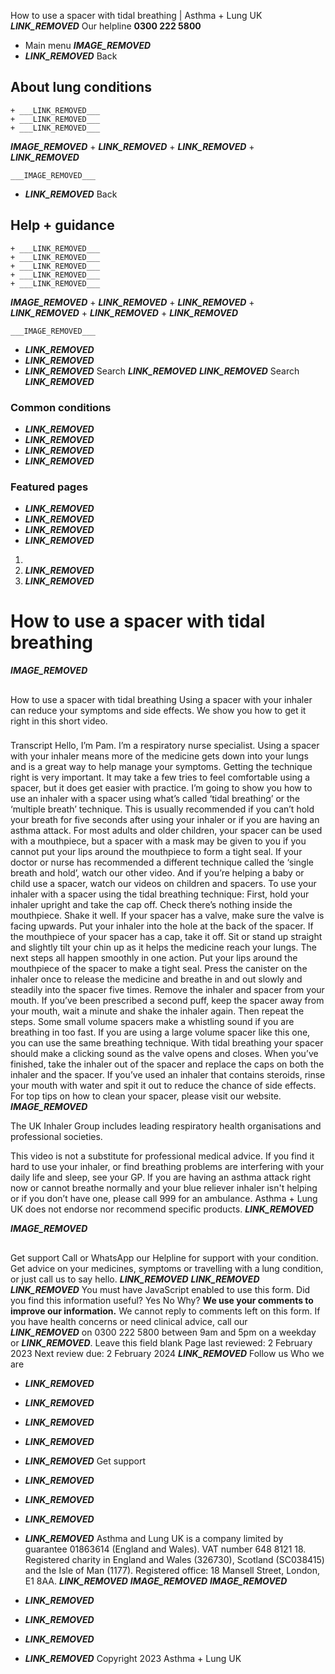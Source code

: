 
How to use a spacer with tidal breathing | Asthma + Lung UK
 ___LINK_REMOVED___
 Our helpline **0300 222 5800**
* Main menu
___IMAGE_REMOVED___
* ___LINK_REMOVED___
 Back
 
## About lung conditions
	+ ___LINK_REMOVED___
	+ ___LINK_REMOVED___
	+ ___LINK_REMOVED___
___IMAGE_REMOVED___
	+ ___LINK_REMOVED___
	+ ___LINK_REMOVED___
	+ ___LINK_REMOVED___
	
	
	___IMAGE_REMOVED___
* ___LINK_REMOVED___
 Back
 
## Help + guidance
	+ ___LINK_REMOVED___
	+ ___LINK_REMOVED___
	+ ___LINK_REMOVED___
	+ ___LINK_REMOVED___
	+ ___LINK_REMOVED___
___IMAGE_REMOVED___
	+ ___LINK_REMOVED___
	+ ___LINK_REMOVED___
	+ ___LINK_REMOVED___
	+ ___LINK_REMOVED___
	+ ___LINK_REMOVED___
	
	
	___IMAGE_REMOVED___
* ___LINK_REMOVED___
* ___LINK_REMOVED___
* ___LINK_REMOVED___
Search
___LINK_REMOVED___ 
 ___LINK_REMOVED___
Search
___LINK_REMOVED___
### Common conditions
* ___LINK_REMOVED___
* ___LINK_REMOVED___
* ___LINK_REMOVED___
* ___LINK_REMOVED___
### Featured pages
* ___LINK_REMOVED___
* ___LINK_REMOVED___
* ___LINK_REMOVED___
* ___LINK_REMOVED___
1. 
3. ___LINK_REMOVED___
5. ___LINK_REMOVED___
# How to use a spacer with tidal breathing
___IMAGE_REMOVED___
## 
 How to use a spacer with tidal breathing
Using a spacer with your inhaler can reduce your symptoms and side effects. We show you how to get it right in this short video.
 
### 
 Transcript
Hello, I’m Pam. I’m a respiratory nurse specialist. Using a spacer with your inhaler means more of the medicine gets down into your lungs and is a great way to help manage your symptoms. Getting the technique right is very important. It may take a few tries to feel comfortable using a spacer, but it does get easier with practice. I’m going to show you how to use an inhaler with a spacer using what’s called ‘tidal breathing’ or the ‘multiple breath’ technique. This is usually recommended if you can’t hold your breath for five seconds after using your inhaler or if you are having an asthma attack. For most adults and older children, your spacer can be used with a mouthpiece, but a spacer with a mask may be given to you if you cannot put your lips around the mouthpiece to form a tight seal. If your doctor or nurse has recommended a different technique called the ‘single breath and hold’, watch our other video. And if you’re helping a baby or child use a spacer, watch our videos on children and spacers. To use your inhaler with a spacer using the tidal breathing technique: First, hold your inhaler upright and take the cap off. Check there’s nothing inside the mouthpiece. Shake it well. If your spacer has a valve, make sure the valve is facing upwards. Put your inhaler into the hole at the back of the spacer. If the mouthpiece of your spacer has a cap, take it off. Sit or stand up straight and slightly tilt your chin up as it helps the medicine reach your lungs. The next steps all happen smoothly in one action. Put your lips around the mouthpiece of the spacer to make a tight seal. Press the canister on the inhaler once to release the medicine and breathe in and out slowly and steadily into the spacer five times. Remove the inhaler and spacer from your mouth. If you’ve been prescribed a second puff, keep the spacer away from your mouth, wait a minute and shake the inhaler again. Then repeat the steps. Some small volume spacers make a whistling sound if you are breathing in too fast. If you are using a large volume spacer like this one, you can use the same breathing technique. With tidal breathing your spacer should make a clicking sound as the valve opens and closes. When you’ve finished, take the inhaler out of the spacer and replace the caps on both the inhaler and the spacer. If you’ve used an inhaler that contains steroids, rinse your mouth with water and spit it out to reduce the chance of side effects. For top tips on how to clean your spacer, please visit our website.
___IMAGE_REMOVED___
 
 The UK Inhaler Group includes leading respiratory health organisations and professional societies.
 
 
This video is not a substitute for professional medical advice. If you find it hard to use your inhaler, or find breathing problems are interfering with your daily life and sleep, see your GP. If you are having an asthma attack right now or cannot breathe normally and your blue reliever inhaler isn't helping or if you don’t have one, please call 999 for an ambulance. Asthma + Lung UK does not endorse nor recommend specific products. ___LINK_REMOVED___
 
___IMAGE_REMOVED___
## 
 Get support
Call or WhatsApp our Helpline for support with your condition. Get advice on your medicines, symptoms or travelling with a lung condition, or just call us to say hello.
___LINK_REMOVED___
___LINK_REMOVED___
___LINK_REMOVED___
You must have JavaScript enabled to use this form.
Did you find this information useful?
Yes
No
Why?
**We use your comments to improve our information.** We cannot reply to comments left on this form. If you have health concerns or need clinical advice, call our ___LINK_REMOVED___ on 0300 222 5800 between 9am and 5pm on a weekday or ___LINK_REMOVED___.
Leave this field blank
Page last reviewed: 
2 February 2023
Next review due: 
2 February 2024
 ___LINK_REMOVED___
Follow us
 Who we are
 
* ___LINK_REMOVED___
* ___LINK_REMOVED___
* ___LINK_REMOVED___
* ___LINK_REMOVED___
* ___LINK_REMOVED___
 Get support
 
* ___LINK_REMOVED___
* ___LINK_REMOVED___
* ___LINK_REMOVED___
* ___LINK_REMOVED___
Asthma and Lung UK is a company limited by guarantee 01863614 (England and Wales). VAT number 648 8121 18.
Registered charity in England and Wales (326730), Scotland (SC038415) and the Isle of Man (1177). Registered office: 18 Mansell Street, London, E1 8AA.
___LINK_REMOVED___
___IMAGE_REMOVED___
___IMAGE_REMOVED___
* ___LINK_REMOVED___
* ___LINK_REMOVED___
* ___LINK_REMOVED___
* ___LINK_REMOVED___
 Copyright 2023 Asthma + Lung UK
 
